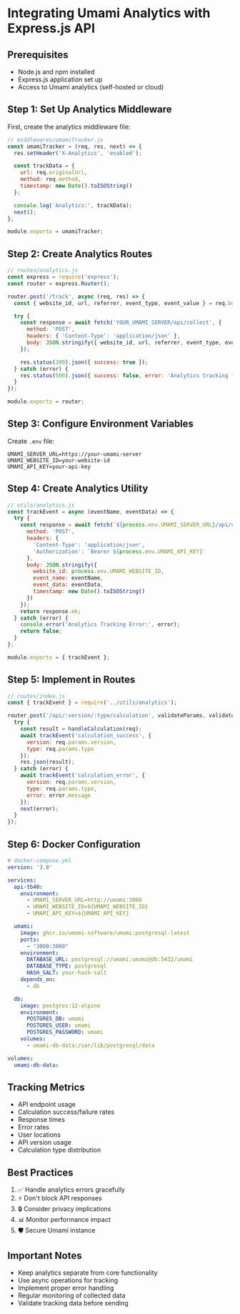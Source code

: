 # Integrating Umami Analytics with Express.js API

## Prerequisites
- Node.js and npm installed
- Express.js application set up
- Access to Umami analytics (self-hosted or cloud)

## Step 1: Set Up Analytics Middleware

First, create the analytics middleware file:

```javascript
// middlewares/umamiTracker.js
const umamiTracker = (req, res, next) => {
  res.setHeader('X-Analytics', 'enabled');

  const trackData = {
    url: req.originalUrl,
    method: req.method,
    timestamp: new Date().toISOString()
  };

  console.log('Analytics:', trackData);
  next();
};

module.exports = umamiTracker;
```

## Step 2: Create Analytics Routes

```javascript
// routes/analytics.js
const express = require('express');
const router = express.Router();

router.post('/track', async (req, res) => {
  const { website_id, url, referrer, event_type, event_value } = req.body;

  try {
    const response = await fetch('YOUR_UMAMI_SERVER/api/collect', {
      method: 'POST',
      headers: { 'Content-Type': 'application/json' },
      body: JSON.stringify({ website_id, url, referrer, event_type, event_value })
    });

    res.status(200).json({ success: true });
  } catch (error) {
    res.status(500).json({ success: false, error: 'Analytics tracking failed' });
  }
});

module.exports = router;
```

## Step 3: Configure Environment Variables

Create `.env` file:
```env
UMAMI_SERVER_URL=https://your-umami-server
UMAMI_WEBSITE_ID=your-website-id
UMAMI_API_KEY=your-api-key
```

## Step 4: Create Analytics Utility

```javascript
// utils/analytics.js
const trackEvent = async (eventName, eventData) => {
  try {
    const response = await fetch(`${process.env.UMAMI_SERVER_URL}/api/collect`, {
      method: 'POST',
      headers: {
        'Content-Type': 'application/json',
        'Authorization': `Bearer ${process.env.UMAMI_API_KEY}`
      },
      body: JSON.stringify({
        website_id: process.env.UMAMI_WEBSITE_ID,
        event_name: eventName,
        event_data: eventData,
        timestamp: new Date().toISOString()
      })
    });
    return response.ok;
  } catch (error) {
    console.error('Analytics Tracking Error:', error);
    return false;
  }
};

module.exports = { trackEvent };
```

## Step 5: Implement in Routes

```javascript
// routes/index.js
const { trackEvent } = require('../utils/analytics');

router.post('/api/:version/:type/calculation', validateParams, validateRequestBody, async (req, res) => {
  try {
    const result = handleCalculation(req);
    await trackEvent('calculation_success', {
      version: req.params.version,
      type: req.params.type
    });
    res.json(result);
  } catch (error) {
    await trackEvent('calculation_error', {
      version: req.params.version,
      type: req.params.type,
      error: error.message
    });
    next(error);
  }
});
```

## Step 6: Docker Configuration

```yaml
# docker-compose.yml
version: '3.8'

services:
  api-tb40:
    environment:
      - UMAMI_SERVER_URL=http://umami:3000
      - UMAMI_WEBSITE_ID=${UMAMI_WEBSITE_ID}
      - UMAMI_API_KEY=${UMAMI_API_KEY}

  umami:
    image: ghcr.io/umami-software/umami:postgresql-latest
    ports:
      - "3000:3000"
    environment:
      DATABASE_URL: postgresql://umami:umami@db:5432/umami
      DATABASE_TYPE: postgresql
      HASH_SALT: your-hash-salt
    depends_on:
      - db

  db:
    image: postgres:12-alpine
    environment:
      POSTGRES_DB: umami
      POSTGRES_USER: umami
      POSTGRES_PASSWORD: umami
    volumes:
      - umami-db-data:/var/lib/postgresql/data

volumes:
  umami-db-data:
```

## Tracking Metrics

- API endpoint usage
- Calculation success/failure rates
- Response times
- Error rates
- User locations
- API version usage
- Calculation type distribution

## Best Practices

1. ✅ Handle analytics errors gracefully
2. ⚡ Don't block API responses
3. 🔒 Consider privacy implications
4. 📊 Monitor performance impact
5. 🛡️ Secure Umami instance

## Important Notes

- Keep analytics separate from core functionality
- Use async operations for tracking
- Implement proper error handling
- Regular monitoring of collected data
- Validate tracking data before sending
